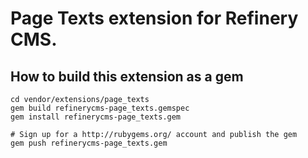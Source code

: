 # Page Texts extension for Refinery CMS.

## How to build this extension as a gem

    cd vendor/extensions/page_texts
    gem build refinerycms-page_texts.gemspec
    gem install refinerycms-page_texts.gem

    # Sign up for a http://rubygems.org/ account and publish the gem
    gem push refinerycms-page_texts.gem